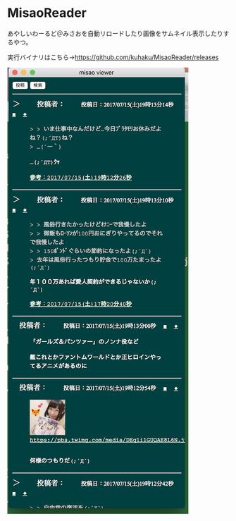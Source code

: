 # MisaoReader
あやしいわーるど＠みさおを自動リロードしたり画像をサムネイル表示したりするやつ。

実行バイナリはこちら→https://github.com/kuhaku/MisaoReader/releases

![](https://github.com/kuhaku/MisaoReader/blob/master/cap.png?raw=true)
